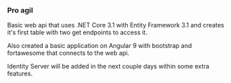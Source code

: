 ### Pro agil

Basic web api that uses .NET Core 3.1 with Entity Framework 3.1 and creates it's first table with two get endpoints to access it.

Also created a basic application on Angular 9 with bootstrap and fortawesome that connects to the web api.

Identity Server will be added in the next couple days within some extra features.